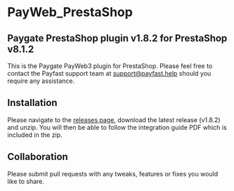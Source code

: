 # PayWeb_PrestaShop
## Paygate PrestaShop plugin v1.8.2 for PrestaShop v8.1.2

This is the Paygate PayWeb3 plugin for PrestaShop. Please feel free to contact the Payfast support team at support@payfast.help should you require any assistance.

## Installation
Please navigate to the [releases page](https://github.com/PayGate/PayWeb_PrestaShop/releases), download the latest release (v1.8.2) and unzip. You will then be able to follow the integration guide PDF which is included in the zip.

## Collaboration

Please submit pull requests with any tweaks, features or fixes you would like to share.
